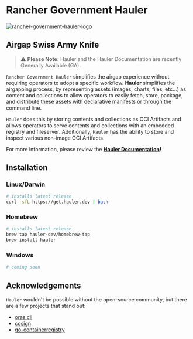 # Rancher Government Hauler

![rancher-government-hauler-logo](/static/rgs-hauler-logo.png)

## Airgap Swiss Army Knife

> ⚠️ **Please Note:** Hauler and the Hauler Documentation are recently Generally Available (GA).

`Rancher Government Hauler` simplifies the airgap experience without requiring operators to adopt a specific workflow. **Hauler** simplifies the airgapping process, by representing assets (images, charts, files, etc...) as content and collections to allow operators to easily fetch, store, package, and distribute these assets with declarative manifests or through the command line.

`Hauler` does this by storing contents and collections as OCI Artifacts and allows operators to serve contents and collections with an embedded registry and fileserver. Additionally, `Hauler` has the ability to store and inspect various non-image OCI Artifacts.

For more information, please review the **[Hauler Documentation](https://hauler.dev)!**

## Installation

### Linux/Darwin

```bash
# installs latest release
curl -sfL https://get.hauler.dev | bash
```

### Homebrew

```bash
# installs latest release
brew tap hauler-dev/homebrew-tap
brew install hauler
```

### Windows

```bash
# coming soon
```

## Acknowledgements

`Hauler` wouldn't be possible without the open-source community, but there are a few projects that stand out:

- [oras cli](https://github.com/oras-project/oras)
- [cosign](https://github.com/sigstore/cosign)
- [go-containerregistry](https://github.com/google/go-containerregistry)
